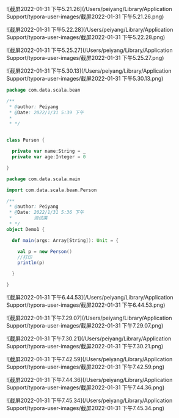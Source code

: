 ![截屏2022-01-31 下午5.21.26](/Users/peiyang/Library/Application Support/typora-user-images/截屏2022-01-31 下午5.21.26.png)

![截屏2022-01-31 下午5.22.28](/Users/peiyang/Library/Application Support/typora-user-images/截屏2022-01-31 下午5.22.28.png)

![截屏2022-01-31 下午5.25.27](/Users/peiyang/Library/Application Support/typora-user-images/截屏2022-01-31 下午5.25.27.png)

![截屏2022-01-31 下午5.30.13](/Users/peiyang/Library/Application Support/typora-user-images/截屏2022-01-31 下午5.30.13.png)







```scala
package com.data.scala.bean

/**
 * @author: Peiyang
 * @Date: 2022/1/31 5:39 下午
 *
 * */


class Person {

  private var name:String = _
  private var age:Integer = 0

}

```

```scala
package com.data.scala.main

import com.data.scala.bean.Person

/**
 * @author: Peiyang
 * @Date: 2022/1/31 5:36 下午
 *        测试类
 * */
object Demo1 {

  def main(args: Array[String]): Unit = {

    val p = new Person()
    //打印
    println(p)

  }

}

```





![截屏2022-01-31 下午6.44.53](/Users/peiyang/Library/Application Support/typora-user-images/截屏2022-01-31 下午6.44.53.png)



![截屏2022-01-31 下午7.29.07](/Users/peiyang/Library/Application Support/typora-user-images/截屏2022-01-31 下午7.29.07.png)

![截屏2022-01-31 下午7.30.21](/Users/peiyang/Library/Application Support/typora-user-images/截屏2022-01-31 下午7.30.21.png)

![截屏2022-01-31 下午7.42.59](/Users/peiyang/Library/Application Support/typora-user-images/截屏2022-01-31 下午7.42.59.png)

![截屏2022-01-31 下午7.44.36](/Users/peiyang/Library/Application Support/typora-user-images/截屏2022-01-31 下午7.44.36.png)

![截屏2022-01-31 下午7.45.34](/Users/peiyang/Library/Application Support/typora-user-images/截屏2022-01-31 下午7.45.34.png)









